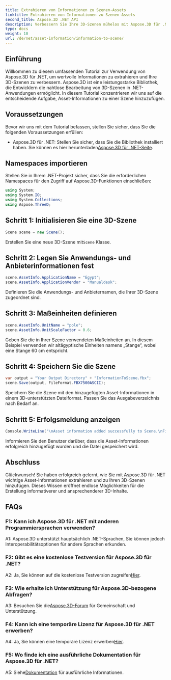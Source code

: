 ```yaml
---
title: Extrahieren von Informationen zu Szenen-Assets
linktitle: Extrahieren von Informationen zu Szenen-Assets
second_title: Aspose.3D .NET API
description: Verbessern Sie Ihre 3D-Szenen mühelos mit Aspose.3D für .NET. Erfahren Sie Schritt für Schritt, wie Sie wertvolle Asset-Informationen hinzufügen. Laden Sie es jetzt herunter und genießen Sie ein dynamisches 3D-Erlebnis.
type: docs
weight: 10
url: /de/net/asset-information/information-to-scene/
---
```

## Einführung

Willkommen zu diesem umfassenden Tutorial zur Verwendung von Aspose.3D für .NET, um wertvolle Informationen zu extrahieren und Ihre 3D-Szenen zu verbessern. Aspose.3D ist eine leistungsstarke Bibliothek, die Entwicklern die nahtlose Bearbeitung von 3D-Szenen in .NET-Anwendungen ermöglicht. In diesem Tutorial konzentrieren wir uns auf die entscheidende Aufgabe, Asset-Informationen zu einer Szene hinzuzufügen.

## Voraussetzungen

Bevor wir uns mit dem Tutorial befassen, stellen Sie sicher, dass Sie die folgenden Voraussetzungen erfüllen:

- Aspose.3D für .NET: Stellen Sie sicher, dass Sie die Bibliothek installiert haben. Sie können es hier herunterladen[Aspose.3D für .NET-Seite](https://releases.aspose.com/3d/net/).

## Namespaces importieren

Stellen Sie in Ihrem .NET-Projekt sicher, dass Sie die erforderlichen Namespaces für den Zugriff auf Aspose.3D-Funktionen einschließen:

```csharp
using System;
using System.IO;
using System.Collections;
using Aspose.ThreeD;
```

## Schritt 1: Initialisieren Sie eine 3D-Szene

```csharp
Scene scene = new Scene();
```

 Erstellen Sie eine neue 3D-Szene mit`Scene` Klasse.

## Schritt 2: Legen Sie Anwendungs- und Anbieterinformationen fest

```csharp
scene.AssetInfo.ApplicationName = "Egypt";
scene.AssetInfo.ApplicationVendor = "Manualdesk";
```

Definieren Sie die Anwendungs- und Anbieternamen, die Ihrer 3D-Szene zugeordnet sind.

## Schritt 3: Maßeinheiten definieren

```csharp
scene.AssetInfo.UnitName = "pole";
scene.AssetInfo.UnitScaleFactor = 0.6;
```

Geben Sie die in Ihrer Szene verwendeten Maßeinheiten an. In diesem Beispiel verwenden wir altägyptische Einheiten namens „Stange“, wobei eine Stange 60 cm entspricht.

## Schritt 4: Speichern Sie die Szene

```csharp
var output = "Your Output Directory" + "InformationToScene.fbx";
scene.Save(output, FileFormat.FBX7500ASCII);
```

Speichern Sie die Szene mit den hinzugefügten Asset-Informationen in einem 3D-unterstützten Dateiformat. Passen Sie das Ausgabeverzeichnis nach Bedarf an.

## Schritt 5: Erfolgsmeldung anzeigen

```csharp
Console.WriteLine("\nAsset information added successfully to Scene.\nFile saved at " + output);
```

Informieren Sie den Benutzer darüber, dass die Asset-Informationen erfolgreich hinzugefügt wurden und die Datei gespeichert wird.

## Abschluss

Glückwunsch! Sie haben erfolgreich gelernt, wie Sie mit Aspose.3D für .NET wichtige Asset-Informationen extrahieren und zu Ihren 3D-Szenen hinzufügen. Dieses Wissen eröffnet endlose Möglichkeiten für die Erstellung informativerer und ansprechenderer 3D-Inhalte.

## FAQs

### F1: Kann ich Aspose.3D für .NET mit anderen Programmiersprachen verwenden?

A1: Aspose.3D unterstützt hauptsächlich .NET-Sprachen, Sie können jedoch Interoperabilitätsoptionen für andere Sprachen erkunden.

### F2: Gibt es eine kostenlose Testversion für Aspose.3D für .NET?

 A2: Ja, Sie können auf die kostenlose Testversion zugreifen[Hier](https://releases.aspose.com/).

### F3: Wie erhalte ich Unterstützung für Aspose.3D-bezogene Abfragen?

 A3: Besuchen Sie die[Aspose.3D-Forum](https://forum.aspose.com/c/3d/18) für Gemeinschaft und Unterstützung.

### F4: Kann ich eine temporäre Lizenz für Aspose.3D für .NET erwerben?

 A4: Ja, Sie können eine temporäre Lizenz erwerben[Hier](https://purchase.aspose.com/temporary-license/).

### F5: Wo finde ich eine ausführliche Dokumentation für Aspose.3D für .NET?

 A5: Siehe[Dokumentation](https://reference.aspose.com/3d/net/) für ausführliche Informationen.
